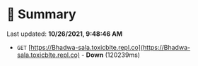 # 📖 Summary
Last updated: **10/26/2021, 9:48:46 AM**

- `GET` [https://Bhadwa-sala.toxicblte.repl.co](https://Bhadwa-sala.toxicblte.repl.co) - **Down** (120239ms)
